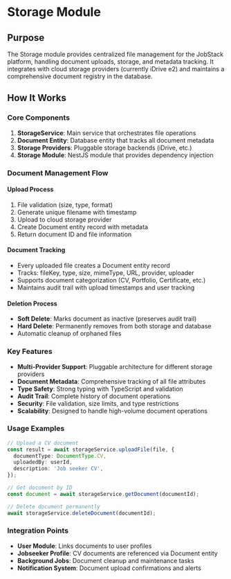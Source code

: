 # Storage Module

## Purpose

The Storage module provides centralized file management for the JobStack platform, handling document uploads, storage, and metadata tracking. It integrates with cloud storage providers (currently iDrive e2) and maintains a comprehensive document registry in the database.

## How It Works

### Core Components

1. **StorageService**: Main service that orchestrates file operations
2. **Document Entity**: Database entity that tracks all document metadata
3. **Storage Providers**: Pluggable storage backends (iDrive, etc.)
4. **Storage Module**: NestJS module that provides dependency injection

### Document Management Flow

#### Upload Process

1. File validation (size, type, format)
2. Generate unique filename with timestamp
3. Upload to cloud storage provider
4. Create Document entity record with metadata
5. Return document ID and file information

#### Document Tracking

- Every uploaded file creates a Document entity record
- Tracks: fileKey, type, size, mimeType, URL, provider, uploader
- Supports document categorization (CV, Portfolio, Certificate, etc.)
- Maintains audit trail with upload timestamps and user tracking

#### Deletion Process

- **Soft Delete**: Marks document as inactive (preserves audit trail)
- **Hard Delete**: Permanently removes from both storage and database
- Automatic cleanup of orphaned files

### Key Features

- **Multi-Provider Support**: Pluggable architecture for different storage providers
- **Document Metadata**: Comprehensive tracking of all file attributes
- **Type Safety**: Strong typing with TypeScript and validation
- **Audit Trail**: Complete history of document operations
- **Security**: File validation, size limits, and type restrictions
- **Scalability**: Designed to handle high-volume document operations

### Usage Examples

```typescript
// Upload a CV document
const result = await storageService.uploadFile(file, {
  documentType: DocumentType.CV,
  uploadedBy: userId,
  description: 'Job seeker CV',
});

// Get document by ID
const document = await storageService.getDocument(documentId);

// Delete document permanently
await storageService.deleteDocument(documentId);
```

### Integration Points

- **User Module**: Links documents to user profiles
- **Jobseeker Profile**: CV documents are referenced via Document entity
- **Background Jobs**: Document cleanup and maintenance tasks
- **Notification System**: Document upload confirmations and alerts
